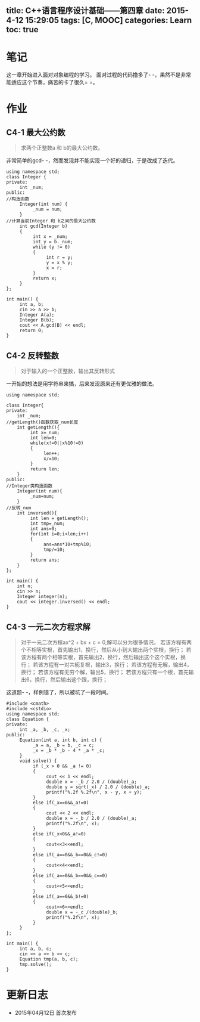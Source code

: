 title: C++语言程序设计基础——第四章
date: 2015-4-12 15:29:05
tags: [C, MOOC]
categories: Learn
toc: true
---
# 笔记
这一章开始进入面对对象编程的学习。
面对过程的代码撸多了- -，果然不是非常能适应这个节奏，痛苦的卡了很久= =。

<!-- more -->

# 作业
## C4-1 最大公约数
> 求两个正整数a 和 b的最大公约数。

非常简单的gcd- -，然而发现并不能实现一个好的递归，于是改成了迭代。
```#include <iostream>
using namespace std;
class Integer {
private:
     int _num;
public:
//构造函数
     Integer(int num) {
          _num = num;
     }
//计算当前Integer 和 b之间的最大公约数
     int gcd(Integer b)
     {
          int x = _num;
          int y = b._num;
          while (y != 0)
          {
               int r = y;
               y = x % y;
               x = r;
          }
          return x;
     }
};

int main() {
     int a, b;
     cin >> a >> b;
     Integer A(a);
     Integer B(b);
     cout << A.gcd(B) << endl;
     return 0;
}
```
## C4-2 反转整数
> 对于输入的一个正整数，输出其反转形式

一开始的想法是用字符串来搞，后来发现原来还有更优雅的做法。
```#include <iostream>
using namespace std;

class Integer{
private:
    int _num;
//getLength()函数获取_num长度
    int getLength(){
         int x=_num;
         int len=0;
         while(x!=0||x%10!=0)
         {
              len++;
              x/=10;
         }
         return len;
    }
public:
//Integer类构造函数
    Integer(int num){
         _num=num;
    }
//反转_num
    int inversed(){
         int len = getLength();
         int tmp=_num;
         int ans=0;
         for(int i=0;i<len;i++)
         {
              ans=ans*10+tmp%10;
              tmp/=10;
         }
         return ans;
    }
};

int main() {
    int n;
    cin >> n;
    Integer integer(n);
    cout << integer.inversed() << endl;
}
```
## C4-3 一元二次方程求解
> 对于一元二次方程ax^2 + bx + c = 0,解可以分为很多情况。
> 若该方程有两个不相等实根，首先输出1，换行，然后从小到大输出两个实根，换行；
> 若该方程有两个相等实根，首先输出2，换行，然后输出这个这个实根，换行；
> 若该方程有一对共轭复根，输出3，换行；
> 若该方程有无解，输出4，换行；
> 若该方程有无穷个解，输出5，换行；
> 若该方程只有一个根，首先输出6，换行，然后输出这个跟，换行；

这道题- -，样例错了，所以被坑了一段时间。
```#include <iostream>
#include <cmath>
#include <cstdio>
using namespace std;
class Equation {
private:
     int _a, _b, _c, _x;
public:
     Equation(int a, int b, int c) {
          _a = a, _b = b, _c = c;
          _x = _b * _b - 4 * _a * _c;
     }
     void solve() {
          if (_x > 0 && _a != 0)
          {
               cout << 1 << endl;
               double x = -_b / 2.0 / (double)_a;
               double y = sqrt(_x) / 2.0 / (double)_a;
               printf("%.2f %.2f\n", x - y, x + y);
          }
          else if(_x==0&&_a!=0)
          {
               cout << 2 << endl;
               double x = -_b / 2.0 / (double)_a;
               printf("%.2f\n", x);
          }
          else if(_x<0&&_a!=0)
          {
               cout<<3<<endl;
          }
          else if(_a==0&&_b==0&&_c!=0)
          {
               cout<<4<<endl;
          }
          else if(_a==0&&_b==0&&_c==0)
          {
               cout<<5<<endl;
          }
          else if(_a==0&&_b!=0)
          {
               cout<<6<<endl;
               double x = -_c /(double)_b;
               printf("%.2f\n", x);
          }
     }
};

int main() {
     int a, b, c;
     cin >> a >> b >> c;
     Equation tmp(a, b, c);
     tmp.solve();
}
```
# 更新日志
- 2015年04月12日 首次发布